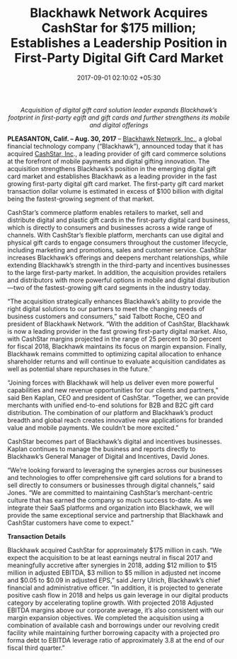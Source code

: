 ﻿---
title: Blackhawk Network Acquires CashStar for $175 million; Establishes a Leadership
  Position in First-Party Digital Gift Card Market
date: 2017-09-01 02:10:02 +05:30
categories:
- Digital
- Fintech
- Gifting & Giving
- News
tags:
- Blackhawk Network
- CashStar
- gift cards
- news
- US
layout: post
type: post
status: publish
category:
- Digital
- Fintech
- Gifting & Giving
- News
Markets:
- Blackhawk Network
- CashStar
- gift cards
- news
- US
Person: MEDICI Team
---

<p style="text-align: center;"><i>Acquisition of digital gift card solution leader expands Blackhawk’s footprint in first-party egift and gift cards and further strengthens its mobile and digital offerings </i></p>
<p><b>PLEASANTON, Calif. – Aug. 30, 2017</b> – <a href="https://www.blackhawknetwork.com/">Blackhawk Network, Inc.</a>, a global financial technology company (“Blackhawk”), announced today that it has acquired <a href="https://www.cashstar.com/" target="_blank" rel="noopener">CashStar, Inc</a>., a leading provider of gift card commerce solutions at the forefront of mobile payments and digital gifting innovation. The acquisition strengthens Blackhawk’s position in the emerging digital gift card market and establishes Blackhawk as a leading provider in the fast growing first-party digital gift card market. The first-party gift card market transaction dollar volume is estimated in excess of $100 billion with digital being the fastest-growing segment of that market.</p>
<p>CashStar’s commerce platform enables retailers to market, sell and distribute digital and plastic gift cards in the first-party digital card business, which is directly to consumers and businesses across a wide range of channels. With CashStar’s flexible platform, merchants can use digital and physical gift cards to engage consumers throughout the customer lifecycle, including marketing and promotions, sales and customer service. CashStar increases Blackhawk’s offerings and deepens merchant relationships, while extending Blackhawk’s strength in the third-party and incentives businesses to the large first-party market. In addition, the acquisition provides retailers and distributors with more powerful options in mobile and digital distribution—two of the fastest-growing gift card segments in the industry today.</p>
<p>“The acquisition strategically enhances Blackhawk’s ability to provide the right digital solutions to our partners to meet the changing needs of business customers and consumers,” said Talbott Roche, CEO and president of Blackhawk Network. “With the addition of CashStar, Blackhawk is now a leading provider in the fast growing first-party digital market. Also, with CashStar margins projected in the range of 25 percent to 30 percent for fiscal 2018, Blackhawk maintains its focus on margin expansion. Finally, Blackhawk remains committed to optimizing capital allocation to enhance shareholder returns and will continue to evaluate acquisition candidates as well as potential share repurchases in the future.”</p>
<p>“Joining forces with Blackhawk will help us deliver even more powerful capabilities and new revenue opportunities for our clients and partners,” said Ben Kaplan, CEO and president of CashStar. “Together, we can provide merchants with unified end-to-end solutions for B2B and B2C gift card distribution. The combination of our platform and Blackhawk’s product breadth and global reach creates innovative new applications for branded value and mobile payments. We couldn’t be more excited.”</p>
<p>CashStar becomes part of Blackhawk’s digital and incentives businesses. Kaplan continues to manage the business and reports directly to Blackhawk’s General Manager of Digital and Incentives, David Jones.</p>
<p>“We’re looking forward to leveraging the synergies across our businesses and technologies to offer comprehensive gift card solutions for a brand to sell directly to consumers or businesses through digital channels,” said Jones. “We are committed to maintaining CashStar’s merchant-centric culture that has earned the company so much success to-date. As we integrate their SaaS platforms and organization into Blackhawk, we will provide the same exceptional service and partnership that Blackhawk and CashStar customers have come to expect.”</p>
<p><b>Transaction Details</b></p>
<p>Blackhawk acquired CashStar for approximately $175 million in cash. “We expect the acquisition to be at least earnings neutral in fiscal 2017 and meaningfully accretive after synergies in 2018, adding $12 million to $15 million in adjusted EBITDA, $3 million to $5 million in adjusted net income and $0.05 to $0.09 in adjusted EPS,” said Jerry Ulrich, Blackhawk’s chief financial and administrative officer. “In addition, it is projected to generate positive cash flow in 2018 and helps us gain leverage in our digital products category by accelerating topline growth. With projected 2018 Adjusted EBITDA margins above our corporate average, it’s also consistent with our margin expansion objectives. We completed the acquisition using a combination of available cash and borrowings under our revolving credit facility while maintaining further borrowing capacity with a projected pro forma debt to EBITDA leverage ratio of approximately 3.8 at the end of our fiscal third quarter.”</p>
